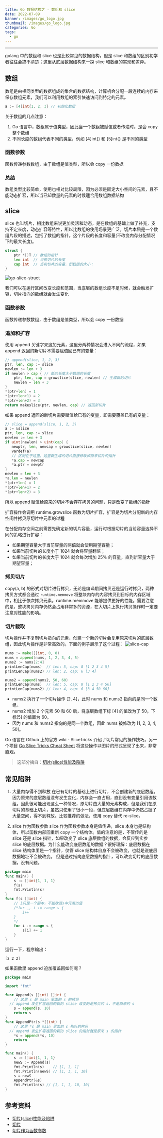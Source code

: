 ```yaml
---
title: Go 数据结构之 - 数组和 slice
date: 2022-07-09
banner: /images/go_logo.jpg
thumbnail: /images/go_logo.jpg
categories: Go
tags:
  - go
---
```

----------------------------------

golang 中的数组和 slice 也是比较常见的数据结构，但是 slice 和数组的区别初学者往往会搞不清楚；这里从底层数据结构来一探 slice 和数组的实现和差异。

<!-- More -->

## 数组
数组是由相同类型的数据组成的集合的数据结构，计算机会分配一段连续的内存来保存数组元素，我们可以利用数组的索引快速访问到特定的元素。 

```go
a := [4]int{1, 2, 3} // 初始化数组
```

关于数组的几点注意：
1. Go 语言中，数组属于值类型，因此当一个数组被赋值或者传递时，是会 copy 整个数组
2. 不同长度的数组代表不同的类型，例如 [4]int{} 和 [5]int{} 是不同的类型

### 函数参数
函数传递参数数组，由于数组是值类型，所以会 copy 一份数据

### 总结
数组类型比较简单，使用也相对比较局限，因为必须是固定大小空间的元素，且不能动态扩容，所以当已知数量的元素的时候适合用数组数据结构

## slice
slice 也叫切片，相比数组来说更加灵活和动态，是在数组的基础上做了补充，支持不定长度，动态扩容等特性，所以比数组的使用场景更广泛。切片本质是一个数组片段的描述，包括了数组的指针，这个片段的长度和容量(不改变内存分配情况下的最大长度)。

```go
struct {
    ptr *[]T // 数组的指针
    len int  // 当前切片的长度
    cap int  // 当前切片的容量，即数组的大小：
}
```

![go-slice-struct](/images/golang-slice-struct.png)

我们可以在运行区间改变长度和范围，当底层的数组长度不足时候，就会触发扩容，切片指向的数组就会发生变化

### 函数参数
函数传递参数数组，由于数组是值类型，所以会 copy 一份数据

### 追加和扩容
使用 append 关键字来追加元素，这里分两种情况会进入不同的流程，如果 append 返回的新切片不需要赋值回已有的变量：
```go
// append(slice, 1, 2, 3)
ptr, len, cap := slice
newlen := len + 3
if newlen > cap { // 新的长度大于数组的长度
    ptr, len, cap = growslice(slice, newlen) // 生成新的切片
    newlen = len + 3
}
*(ptr+len) = 1
*(ptr+len+1) = 2
*(ptr+len+2) = 3
return makeslice(ptr, newlen, cap) // 返回新切片
```

如果 append 返回的新切片需要赋值给已有的变量，即需要覆盖已有的变量：
```go
// slice = append(slice, 1, 2, 3)
a := &slice
ptr, len, cap := slice
newlen := len + 3
if uint(newlen) > uint(cap) {
   newptr, len, newcap = growslice(slice, newlen)
   vardef(a)
   // 区别在于这里，这里新生成的切片直接修改掉原来切片的指针
   *a.cap = newcap 
   *a.ptr = newptr
}
newlen = len + 3
*a.len = newlen
*(ptr+len) = 1
*(ptr+len+1) = 2
*(ptr+len+2) = 3
```
所以 append 赋值给原来的切片不会存在拷贝的问题，只是改变了数组的指针

扩容操作会调用 runtime.growslice 函数为切片扩容，扩容是为切片分配新的内存空间并拷贝原切片中元素的过程

在分配内存空间之前需要先确定新的切片容量，运行时根据切片的当前容量选择不同的策略进行扩容：
- 如果期望容量大于当前容量的两倍就会使用期望容量；
- 如果当前切片的长度小于 1024 就会将容量翻倍；
- 如果当前切片的长度大于 1024 就会每次增加 25% 的容量，直到新容量大于期望容量；

### 拷贝切片
copy(a, b) 的形式对切片进行拷贝，无论是编译期间拷贝还是运行时拷贝，两种拷贝方式都会通过 `runtime.memmove` 将整块内存的内容拷贝到目标的内存区域中，相比于依次拷贝元素，runtime.memmove 能够提供更好的性能。需要注意的是，整块拷贝内存仍然会占用非常多的资源，在大切片上执行拷贝操作时一定要注意对性能的影响。

### 切片截取
切片操作并不复制切片指向的元素，创建一个新的切片会复用原来切片的底层数组，因此切片操作是非常高效的。下面的例子展示了这个过程：
![slice-cap](/images/slice-cap.jpeg)

```go
nums := make([]int, 0, 8)
nums = append(nums, 1, 2, 3, 4, 5)
nums2 := nums[2:4]
printLenCap(nums)  // len: 5, cap: 8 [1 2 3 4 5]
printLenCap(nums2) // len: 2, cap: 6 [3 4]

nums2 = append(nums2, 50, 60)
printLenCap(nums)  // len: 5, cap: 8 [1 2 3 4 50]
printLenCap(nums2) // len: 4, cap: 6 [3 4 50 60]
```

- nums2 执行了一个切片操作 [2, 4]，此时 nums 和 nums2 指向的是同一个数组。
- nums2 增加 2 个元素 50 和 60 后，将底层数组下标 [4] 的值改为了 50，下标[5] 的值置为 60。
- 因为 nums 和 nums2 指向的是同一个数组，因此 nums 被修改为 [1, 2, 3, 4, 50]。

Go 语言在 Github 上的官方 wiki - SliceTricks 介绍了切片常见的操作技巧。另一个项目 [Go Slice Tricks Cheat Sheet](https://ueokande.github.io/go-slice-tricks/) 将这些操作以图片的形式呈现了出来，非常直观。

> 这部分摘自：[切片(slice)性能及陷阱](https://geektutu.com/post/hpg-slice.html)

## 常见陷阱
1. 大量内存得不到释放
在已有切片的基础上进行切片，不会创建新的底层数组。因为原来的底层数组没有发生变化，内存会一直占用，直到没有变量引用该数组。因此很可能出现这么一种情况，原切片由大量的元素构成，但是我们在原切片的基础上切片，虽然只使用了很小一段，但底层数组在内存中仍然占据了大量空间，得不到释放。比较推荐的做法，使用 copy 替代 re-slice。

2. slice 作为函数参数
slice 作为函数参数本身是值传递，slice 本身也是结构体，所以函数内部回重新 copy 一个结构体。值的注意的是，不管传的是 slice 还是 slice 指针，如果改变了 slice 底层数组的数据，会反应到实参 slice 的底层数据。为什么能改变底层数组的数据？很好理解：底层数据在 slice 结构体里是一个指针，仅管 slice 结构体自身不会被改变，也就是说底层数据地址不会被改变。 但是通过指向底层数据的指针，可以改变切片的底层数据，没有问题。
```go
package main
func main() {
    s := []int{1, 1, 1}
    f(s)
    fmt.Println(s)
}
func f(s []int) {
    // i只是一个副本，不能改变s中元素的值
    /*for _, i := range s {
        i++
    }
    */
    for i := range s {
        s[i] += 1
    }
}
```
运行一下，程序输出：
```
[2 2 2]
```
如果函数里 append 追加覆盖回如何呢？
```go
package main

import "fmt"

func Append(s []int) []int {
	// 这里 s 是 main 里面的 s 的拷贝
  // append 发生扩容返回的新的 slice 改变的是拷贝的 s，不是原来的 s
	s = append(s, 10)
	return s
}
func AppendPtr(s *[]int) {
	// 这里 *s 是 main 里面的 s 指针的拷贝
  // append 发生扩容返回的新的 slice 的指针就是原来 s 的指针
	*s = append(*s, 10)
	return
}

func main() {
	s := []int{1, 1, 1}
	newS := Append(s)
	fmt.Println(s)    // [1, 1, 1]
	fmt.Println(newS) // [1, 1, 1, 10]
	s = newS
	AppendPtr(&s)
	fmt.Println(s) // [1, 1, 1, 10, 10]
}
```

## 参考资料
- [切片(slice)性能及陷阱](https://geektutu.com/post/hpg-slice.html)
- [切片](https://draveness.me/golang/docs/part2-foundation/ch03-datastructure/golang-array-and-slice/)
- [切片作为函数参数](https://www.bookstack.cn/read/qcrao-Go-Questions/%E6%95%B0%E7%BB%84%E5%92%8C%E5%88%87%E7%89%87-%E5%88%87%E7%89%87%E4%BD%9C%E4%B8%BA%E5%87%BD%E6%95%B0%E5%8F%82%E6%95%B0.md)